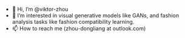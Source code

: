 - 👋 Hi, I’m @viktor-zhou
- 👀 I’m interested in visual generative models like GANs, and fashion analysis tasks like fashion compatibility learning.
- 📫 How to reach me (zhou-dongliang at outlook.com)

<!---
viktor-zhou/viktor-zhou is a ✨ special ✨ repository because its `README.md` (this file) appears on your GitHub profile.
You can click the Preview link to take a look at your changes.
--->
